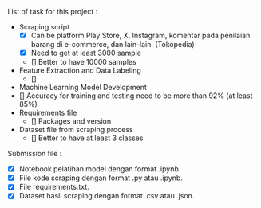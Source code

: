 List of task for this project :
- Scraping script
  - [x] Can be platform Play Store, X, Instagram, komentar pada penilaian barang di e-commerce, dan lain-lain. (Tokopedia)
  - [x] Need to get at least 3000 sample
  - [] Better to have 10000 samples
- Feature Extraction and Data Labeling
  - []
- Machine Learning Model Development
 - [] Accuracy for training and testing need to be more than 92% (at least 85%)
- Requirements file
  - [] Packages and version
- Dataset file from scraping process
  - [] Better to have at least 3 classes

Submission file :
- [X] Notebook pelatihan model dengan format .ipynb.
- [x] File kode scraping dengan format .py atau .ipynb.
- [x] File requirements.txt.
- [x] Dataset hasil scraping dengan format .csv atau .json.
